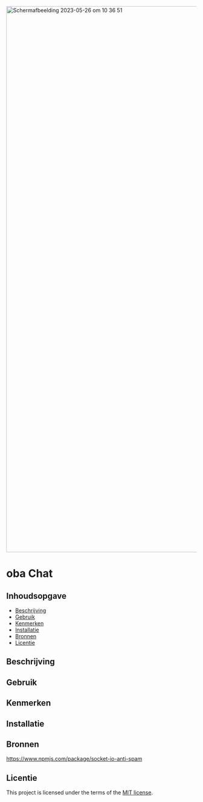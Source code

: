 <img width="1440" alt="Schermafbeelding 2023-05-26 om 10 36 51" src="https://github.com/Stefan-Espant/connecting-people-my-first-chatroom/assets/89298385/1e30fdf3-cf1e-49d6-9e1a-0153d3e6aa60">

# oba Chat

## Inhoudsopgave

- [Beschrijving](#beschrijving)
- [Gebruik](#gebruik)
- [Kenmerken](#kenmerken)
- [Installatie](#installatie)
- [Bronnen](#bronnen)
- [Licentie](#licentie)

## Beschrijving

<!-- Bij Beschrijving staat kort beschreven wat voor project het is en wat je hebt gemaakt -->
<!-- Voeg een mooie poster visual toe 📸 -->
<!-- Voeg een link toe naar Github Pages 🌐-->

## Gebruik
<!-- Bij Gebruik staat de user story, hoe het werkt en wat je er mee kan. -->

## Kenmerken
<!-- Bij Kenmerken staat welke technieken zijn gebruikt en hoe. Wat is de HTML structuur? Wat zijn de belangrijkste dingen in CSS? Wat is er met JS gedaan en hoe? Misschien heb je iets met NodeJS gedaan, of heb je een framwork of library gebruikt? -->

## Installatie
<!-- Bij Instalatie staat hoe een andere developer aan jouw repo kan werken -->

## Bronnen
https://www.npmjs.com/package/socket-io-anti-spam 

## Licentie

This project is licensed under the terms of the [MIT license](./LICENSE).
